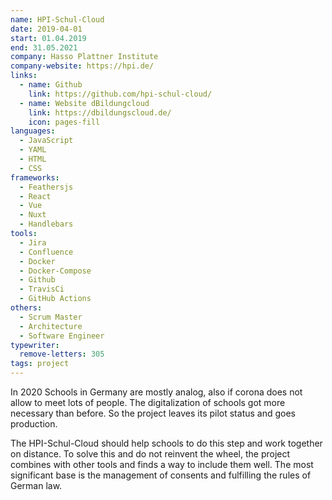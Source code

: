 ```yaml
---
name: HPI-Schul-Cloud
date: 2019-04-01
start: 01.04.2019
end: 31.05.2021
company: Hasso Plattner Institute
company-website: https://hpi.de/
links:
  - name: Github
    link: https://github.com/hpi-schul-cloud/
  - name: Website dBildungcloud
    link: https://dbildungscloud.de/
    icon: pages-fill
languages:
  - JavaScript
  - YAML
  - HTML
  - CSS
frameworks:
  - Feathersjs
  - React
  - Vue
  - Nuxt
  - Handlebars
tools:
  - Jira
  - Confluence
  - Docker
  - Docker-Compose
  - Github
  - TravisCi
  - GitHub Actions
others:
  - Scrum Master
  - Architecture
  - Software Engineer
typewriter:
  remove-letters: 305
tags: project
---
```


In 2020 Schools in Germany are mostly analog, also if corona does not allow to meet lots of people. The digitalization of schools got more necessary than before. So the project leaves its pilot status and goes production.

The HPI-Schul-Cloud should help schools to do this step and work together on distance. To solve this and do not reinvent the wheel, the project combines with other tools and finds a way to include them well. The most significant base is the management of consents and fulfilling the rules of German law.

